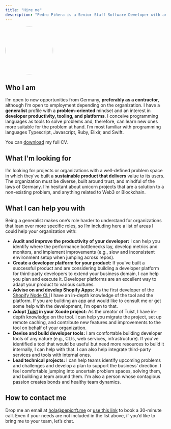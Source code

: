 ```yaml
---
title: "Hire me"
description: "Pedro Piñera is a Senior Staff Software Developer with an interest in building great developer experiences."
---
```


<img style="width: 150px; height: 150px; border-radius: 75px;" src="/images/avatar.jpeg"/>

## Who I am

I’m open to new opportunities from Germany, **preferably as a contractor**, although I’m open to employment depending on the organization. I have a **generalist** profile with a **problem-oriented** mindset and an interest in **developer productivity, tooling, and platforms**. I conceive programming languages as tools to solve problems and, therefore, can learn new ones more suitable for the problem at hand. I’m most familiar with programming languages Typescript, Javascript, Ruby, Elixir, and Swift.

You can [download](/pdfs/CV.pdf) my full CV.
## What I'm looking for

I’m looking for projects or organizations with a well-defined problem space in which they’ve built a **sustainable product that delivers** value to its users. The organization must be diverse, built around trust, and mindful of the laws of Germany.
I’m hesitant about unicorn projects that are a solution to a non-existing problem, and anything related to Web3 or Blockchain.

## What I can help you with

Being a generalist makes one’s role harder to understand for organizations that lean over more specific roles, so I’m including here a list of areas I could help your organization with:

- **Audit and improve the productivity of your developer:**  I can help you identify where the performance bottlenecks lay, develop metrics and monitors, and implement improvements (e.g., slow and inconsistent environment setup when jumping across repos).
- **Create a developer platform for your product:** If you’ve built a successful product and are considering building a developer platform for third-party developers to extend your business domain, I can help you plan and execute it. Developer platforms are an excellent way to adapt your product to various cultures.
- **Advise on and develop Shopify Apps:** As the first developer of the [Shopify Node CLI](https://shopify.engineering/overhauling-shopify-cli-for-a-better-developer-experience) I have an in-depth knowledge of the tool and the platform. If you are building an app and would like to consult me or get some help with the development, I’m open to that.
- **Adopt [Tuist](https://tuist.io) in your Xcode project:** As the creator of Tuist, I have in-depth knowledge on the tool. I can help you migrate the project, set up remote caching, and contribute new features and improvements to the tool on behalf of your organization.
- **Devise and build developer tools:** I am comfortable building developer tools of any nature (e.g., CLIs, web services, infrastructure). If you've identified a tool that would be useful but need more resources to build it internally, I can help with that. I can also help integrate third-party services and tools with internal ones.
- **Lead technical projects:** I can help teams identify upcoming problems and challenges and develop a plan to support the business’ direction. I feel comfortable jumping into uncertain problem spaces, solving them, and building a team around them. I'm also a person whose contagious passion creates bonds and healthy team dynamics.

## How to contact me

Drop me an email at [hola@pepicrft.me](mailto:hola@pepicrft.me) or [use this link](https://cal.com/pepicrft/30-min) to book a 30-minute call.
Even if your needs are not included in the list above, if you’d like to bring me to your team, let’s chat.
